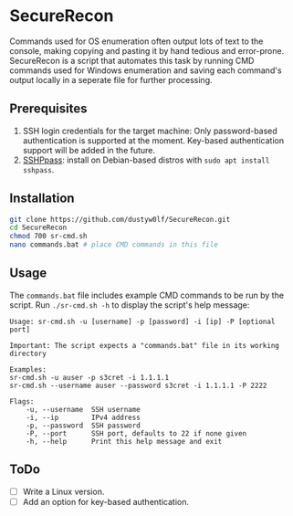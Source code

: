 # SecureRecon
Commands used for OS enumeration often output lots of text to the console, making copying and pasting it by hand
tedious and error-prone.
SecureRecon is a script that automates this task by running CMD commands used for Windows
enumeration and saving each command's output locally in a seperate file for further processing.

## Prerequisites
1. SSH login credentials for the target machine: Only password-based authentication is supported at the moment. Key-based authentication support will be added in the future. 
2. [SSHPpass](https://linux.die.net/man/1/sshpass): install on Debian-based distros with `sudo apt install sshpass`.

## Installation
```bash
git clone https://github.com/dustyw0lf/SecureRecon.git
cd SecureRecon
chmod 700 sr-cmd.sh
nano commands.bat # place CMD commands in this file
```

## Usage
The `commands.bat` file includes example CMD commands to be run by the script.
Run `./sr-cmd.sh -h` to display the script's help message:
```
Usage: sr-cmd.sh -u [username] -p [password] -i [ip] -P [optional port]

Important: The script expects a "commands.bat" file in its working directory

Examples:
sr-cmd.sh -u auser -p s3cret -i 1.1.1.1
sr-cmd.sh --username auser --password s3cret -i 1.1.1.1 -P 2222

Flags:
    -u, --username  SSH username
    -i, --ip        IPv4 address
    -p, --password  SSH password
    -P, --port      SSH port, defaults to 22 if none given
    -h, --help      Print this help message and exit
``` 

## ToDo
- [ ] Write a Linux version.
- [ ] Add an option for key-based authentication.
